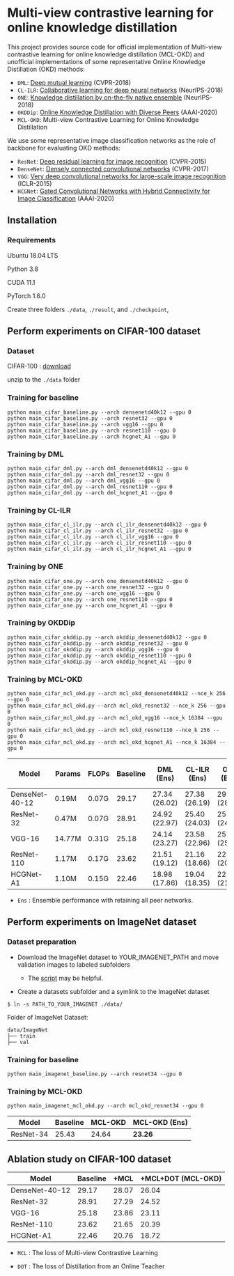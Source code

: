 ﻿
# Multi-view contrastive learning for online knowledge distillation

This project provides source code for official implementation of  Multi-view contrastive learning for online knowledge distillation (MCL-OKD) and unofficial implementations of some representative Online Knowledge Distillation (OKD) methods:
- `DML`: [Deep mutual learning](https://openaccess.thecvf.com/content_cvpr_2018/papers/Zhang_Deep_Mutual_Learning_CVPR_2018_paper.pdf) (CVPR-2018)
- `CL-ILR`: [Collaborative learning for deep neural networks](https://proceedings.neurips.cc/paper/2018/file/430c3626b879b4005d41b8a46172e0c0-Paper.pdf) (NeurIPS-2018)
- `ONE`: [Knowledge distillation by on-the-fly native ensemble](https://papers.nips.cc/paper/2018/file/94ef7214c4a90790186e255304f8fd1f-Paper.pdf) (NeurIPS-2018)
- `OKDDip`: [Online Knowledge Distillation with Diverse Peers](https://ojs.aaai.org/index.php/AAAI/article/view/5746/5602) (AAAI-2020)
- `MCL-OKD`: Multi-view Contrastive Learning for Online Knowledge Distillation

We use some representative image classification networks as the role of backbone for evaluating OKD methods:
- `ResNet`: [Deep residual learning for image recognition](https://arxiv.org/pdf/1512.03385) (CVPR-2015)
- `DenseNet`: [Densely connected convolutional networks](https://openaccess.thecvf.com/content_cvpr_2017/papers/Huang_Densely_Connected_Convolutional_CVPR_2017_paper.pdf) (CVPR-2017)
- `VGG`: [Very deep convolutional networks for large-scale image recognition](https://arxiv.org/pdf/1409.1556) (ICLR-2015)
- `HCGNet`: [Gated Convolutional Networks with Hybrid Connectivity for Image Classification](https://ojs.aaai.org/index.php/AAAI/article/view/6948/6802) (AAAI-2020)



## Installation

### Requirements

Ubuntu 18.04 LTS

Python 3.8

CUDA 11.1

PyTorch 1.6.0

Create three folders `./data`, `./result`, and `./checkpoint`,
## Perform experiments on CIFAR-100 dataset
### Dataset
CIFAR-100 : [download](http://www.cs.toronto.edu/~kriz/cifar-100-python.tar.gz)

unzip to the `./data` folder
### Training for baseline
```
python main_cifar_baseline.py --arch densenetd40k12 --gpu 0 
python main_cifar_baseline.py --arch resnet32 --gpu 0 
python main_cifar_baseline.py --arch vgg16 --gpu 0 
python main_cifar_baseline.py --arch resnet110 --gpu 0 
python main_cifar_baseline.py --arch hcgnet_A1 --gpu 0 
```
### Training by DML
```
python main_cifar_dml.py --arch dml_densenetd40k12 --gpu 0
python main_cifar_dml.py --arch dml_resnet32 --gpu 0
python main_cifar_dml.py --arch dml_vgg16 --gpu 0
python main_cifar_dml.py --arch dml_resnet110 --gpu 0
python main_cifar_dml.py --arch dml_hcgnet_A1 --gpu 0
```
### Training by CL-ILR
```
python main_cifar_cl_ilr.py --arch cl_ilr_densenetd40k12 --gpu 0 
python main_cifar_cl_ilr.py --arch cl_ilr_resnet32 --gpu 0 
python main_cifar_cl_ilr.py --arch cl_ilr_vgg16 --gpu 0 
python main_cifar_cl_ilr.py --arch cl_ilr_resnet110 --gpu 0 
python main_cifar_cl_ilr.py --arch cl_ilr_hcgnet_A1 --gpu 0
```

### Training by ONE
```
python main_cifar_one.py --arch one_densenetd40k12 --gpu 0
python main_cifar_one.py --arch one_resnet32 --gpu 0
python main_cifar_one.py --arch one_vgg16 --gpu 0
python main_cifar_one.py --arch one_resnet110 --gpu 0
python main_cifar_one.py --arch one_hcgnet_A1 --gpu 0
```

### Training by OKDDip
```
python main_cifar_okddip.py --arch okddip_densenetd40k12 --gpu 0
python main_cifar_okddip.py --arch okddip_resnet32 --gpu 0
python main_cifar_okddip.py --arch okddip_vgg16 --gpu 0
python main_cifar_okddip.py --arch okddip_resnet110 --gpu 0
python main_cifar_okddip.py --arch okddip_hcgnet_A1 --gpu 0
```

### Training by MCL-OKD
```
python main_cifar_mcl_okd.py --arch mcl_okd_densenetd40k12 --nce_k 256 --gpu 0
python main_cifar_mcl_okd.py --arch mcl_okd_resnet32 --nce_k 256 --gpu 0
python main_cifar_mcl_okd.py --arch mcl_okd_vgg16 --nce_k 16384 --gpu 0
python main_cifar_mcl_okd.py --arch mcl_okd_resnet110 --nce_k 256 --gpu 0
python main_cifar_mcl_okd.py --arch mcl_okd_hcgnet_A1 --nce_k 16384 --gpu 0
```


| Model | Params | FLOPs | Baseline|DML (Ens)|CL-ILR (Ens)|ONE (Ens)|OKDDip (Ens)| MCL-OKD (Ens) | 
| - | - |- | - | - | - | - | - | - |
| DenseNet-40-12|  0.19M |0.07G |  29.17 | 27.34 (26.02) | 27.38 (26.19) | 29.01 (28.67) | 28.75 (27.51) | **26.04 (23.55)** |
| ResNet-32 | 0.47M | 0.07G | 28.91 | 24.92 (22.97)| 25.40 (24.03) | 25.74 (24.03) | 25.76 (23.73) | **24.52 (22.00)** |
| VGG-16 | 14.77M | 0.31G |  25.18 | 24.14 (23.27) | 23.58 (22.96) | 25.22 (25.12) | 24.86 (24.52) |**23.11 (22.36)** |
| ResNet-110 | 1.17M | 0.17G |23.62 | 21.51 (19.12) | 21.16 (18.66) | 22.19 (20.23) | 21.05 (19.40) | **20.39 (18.29)** |
| HCGNet-A1 | 1.10M | 0.15G | 22.46 | 18.98 (17.86) | 19.04 (18.35) | 22.30 (21.64) | 21.54 (20.97) |**18.72 (17.54)** |

- `Ens` : Ensemble performance with retaining all peer networks.


## Perform experiments on ImageNet dataset

### Dataset preparation

- Download the ImageNet dataset to YOUR_IMAGENET_PATH and move validation images to labeled subfolders
    - The [script](https://raw.githubusercontent.com/soumith/imagenetloader.torch/master/valprep.sh) may be helpful.

- Create a datasets subfolder and a symlink to the ImageNet dataset

```
$ ln -s PATH_TO_YOUR_IMAGENET ./data/
```
Folder of ImageNet Dataset:
```
data/ImageNet
├── train
├── val
```

### Training for baseline
```
python main_imagenet_baseline.py --arch resnet34 --gpu 0
```

### Training by MCL-OKD
```
python main_imagenet_mcl_okd.py --arch mcl_okd_resnet34 --gpu 0
```

| Model | Baseline | MCL-OKD | MCL-OKD (Ens) | 
| - | - | - |- |
| ResNet-34 | 25.43| 24.64 |**23.26**|

## Ablation study on CIFAR-100 dataset

| Model | Baseline | +MCL | +MCL+DOT (MCL-OKD) | 
| - | - | - |- |
| DenseNet-40-12 | 29.17 | 28.07 |26.04|
| ResNet-32  | 28.91 | 27.29 |24.52|
| VGG-16 | 25.18 | 23.86 |23.11|
| ResNet-110 | 23.62 | 21.65 |20.39|
| HCGNet-A1 |  22.46 | 20.76 |18.72|

- `MCL` : The loss of Multi-view Contrastive Learning

- `DOT` : The loss of Distillation from an Online Teacher
